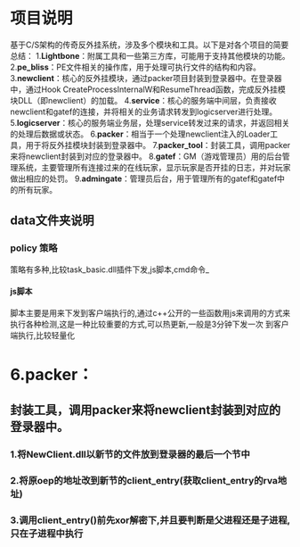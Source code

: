 ﻿# 项目说明
基于C/S架构的传奇反外挂系统，涉及多个模块和工具。以下是对各个项目的简要总结：
1.**Lightbone**：附属工具和一些第三方库，可能用于支持其他模块的功能。
2.**pe_bliss**：PE文件相关的操作库，用于处理可执行文件的结构和内容。
3.**newclient**：核心的反外挂模块，通过packer项目封装到登录器中。在登录器中，通过Hook CreateProcessInternalW和ResumeThread函数，完成反外挂模块DLL（即newclient）的加载。
4.**service**：核心的服务端中间层，负责接收newclient和gatef的连接，并将相关的业务请求转发到logicserver进行处理。
5.**logicserver**：核心的服务端业务层，处理service转发过来的请求，并返回相关的处理后数据或状态。
6.**packer**：相当于一个处理newclient注入的Loader工具，用于将反外挂模块封装到登录器中。
7.**packer_tool**：封装工具，调用packer来将newclient封装到对应的登录器中。
8.**gatef**：GM（游戏管理员）用的后台管理系统，主要管理所有连接过来的在线玩家，显示玩家是否开挂的日志，并对玩家做出相应的处罚。
9.**admingate**：管理员后台，用于管理所有的gatef和gatef中的所有玩家。


## data文件夹说明 

### policy 策略
策略有多种,比较task_basic.dll插件下发,js脚本,cmd命令_
#### js脚本
脚本主要是用来下发到客户端执行的,通过c++公开的一些函数用js来调用的方式来执行各种检测,这是一种比较重要的方式,可以热更新,一般是3分钟下发一次
到客户端执行,比较轻量化


# 6.**packer**：
## 封装工具，调用packer来将newclient封装到对应的登录器中。 
### 1.将NewClient.dll以新节的文件放到登录器的最后一个节中
### 2.将原oep的地址改到新节的client_entry(获取client_entry的rva地址)
### 3.调用client_entry()前先xor解密下,并且要判断是父进程还是子进程,只在子进程中执行
